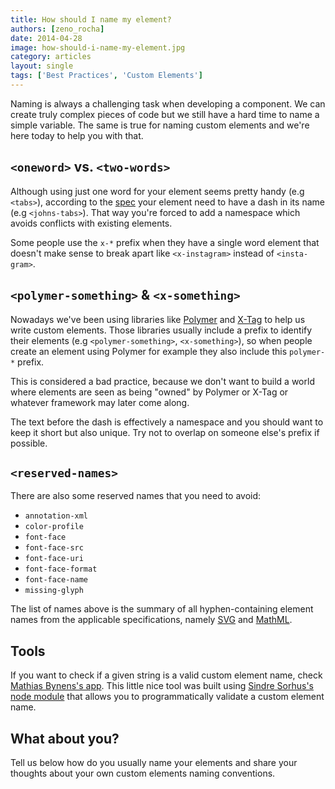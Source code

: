 ```yaml
---
title: How should I name my element?
authors: [zeno_rocha]
date: 2014-04-28
image: how-should-i-name-my-element.jpg
category: articles
layout: single
tags: ['Best Practices', 'Custom Elements']
---
```


Naming is always a challenging task when developing a component. We can create
truly complex pieces of code but we still have a hard time to name a simple
variable. The same is true for naming custom elements and we're here today to
help you with that.

<!-- Excerpt -->

## `<oneword>` vs. `<two-words>`

Although using just one word for your element seems pretty handy (e.g
`<tabs>`), according to the [spec](http://www.w3.org/TR/custom-elements/)
your element need to have a dash in its name (e.g `<johns-tabs>`). That
way you're forced to add a namespace which avoids conflicts with existing
elements.

Some people use the `x-*` prefix when they have a single word element that
doesn't make sense to break apart like `<x-instagram>` instead of
`<insta-gram>`.

## `<polymer-something>` & `<x-something>`

Nowadays we've been using libraries like [Polymer](http://www.polymer-project.org/)
and [X-Tag](http://x-tags.org/) to help us write custom elements.
Those libraries usually include a prefix to identify their elements (e.g
`<polymer-something>`, `<x-something>`), so when people create an element using
Polymer for example they also include this `polymer-*` prefix.

This is considered a bad practice, because we don't want to build a world where
elements are seen as being "owned" by Polymer or X-Tag or whatever framework may
later come along.

The text before the dash is effectively a namespace and you should want to keep
it short but also unique. Try not to overlap on someone else's prefix if
possible.

## `<reserved-names>`

There are also some reserved names that you need to avoid:

* `annotation-xml`
* `color-profile`
* `font-face`
* `font-face-src`
* `font-face-uri`
* `font-face-format`
* `font-face-name`
* `missing-glyph`

The list of names above is the summary of all hyphen-containing element names
from the applicable specifications, namely
[SVG](http://www.w3.org/TR/SVG/eltindex.html) and
[MathML](http://www.w3.org/TR/MathML/).

## Tools

If you want to check if a given string is a valid custom element name, check
[Mathias Bynens's app](http://mothereff.in/custom-element-name). This little
nice tool was built using [Sindre Sorhus's node module](https://github.com/sindresorhus/validate-element-name/)
that allows you to programmatically validate a custom element name.

## What about you?

Tell us below how do you usually name your elements and share your thoughts
about your own custom elements naming conventions.
